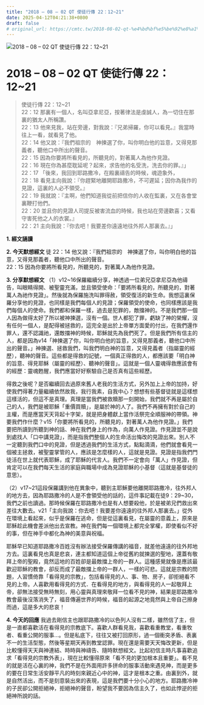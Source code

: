 ```yaml
---
title: "2018 – 08 – 02 QT 使徒行傳 22：12~21"
date: 2025-04-12T04:21:38+0800
draft: false
# original_url: https://cmtc.tw/2018-08-02-qt-%e4%bd%bf%e5%be%92%e8%a1%8c%e5%82%b3-22%ef%bc%9a1221
---
```


![2018 – 08 – 02 QT 使徒行傳 22：12\~21](/images/qt.jpg   "2018 – 08 – 02 QT 使徒行傳 22：12\~21")

# 2018 – 08 – 02 QT 使徒行傳 22：12\~21

> 使徒行傳 22：12\~21  
> 22：12 那裏有一個人，名叫亞拿尼亞，按著律法是虔誠人，為一切住在那裏的猶太人所稱讚。  
> 22：13 他來見我，站在旁邊，對我說：『兄弟掃羅，你可以看見。』我當時往上一看，就看見了他。  
> 22：14 他又說：『我們祖宗的　神揀選了你，叫你明白他的旨意，又得見那義者，聽他口中所出的聲音。  
> 22：15 因為你要將所看見的，所聽見的，對著萬人為他作見證。  
> 22：16 現在你為甚麼耽延呢？起來，求告他的名受洗，洗去你的罪。』」  
> 22：17 「後來，我回到耶路撒冷，在殿裏禱告的時候，魂遊象外，  
> 22：18 看見主向我說：『你趕緊地離開耶路撒冷，不可遲延；因你為我作的見證，這裏的人必不領受。』  
> 22：19 我就說：『主啊，他們知道我從前把信你的人收在監裏，又在各會堂裏鞭打他們。  
> 22：20 並且你的見證人司提反被害流血的時候，我也站在旁邊歡喜；又看守害死他之人的衣裳。』  
> 22：21 主向我說：『你去吧！我要差你遠遠地往外邦人那裏去。』」

**1. 經文誦讀**

**2.  今天默想經文**
徒 22：14 他又說：『我們祖宗的　神揀選了你，叫你明白他的旨意，又得見那義者，聽他口中所出的聲音。  
22：15 因為你要將所看見的，所聽見的，對著萬人為他作見證。

**3. 分享默想經文**
（1）v12\~16保羅繼續分享，神透過一位弟兄亞拿尼亞為他禱告，叫眼睛得開、被聖靈充滿，並且領受使命：「要將所看見的，所聽見的，對著萬人為祂作見證」。然後就為保羅施洗叫罪得赦，領受復活的新生命。我想這裏保羅分享他的見證，也同樣是我們每個人的見證；保羅領受的使命，也同樣應該是我們每個人的使命。我們都和保羅一樣，過去是犯罪的，敵擋神的。不是我們那一個人因為做得太好了所以被神揀選，沒有一個。世人都犯了罪，虧缺了神的榮耀，沒有任何一個人，是配得被拯救的，這完全是出於上帝單方面愛的付出，在我們還作罪人，還不認識祂，還敵擋神的時候，耶穌就先為我們死了。但是我們所有信主的人，都是因為v14「神揀選了你，叫你明白他的旨意，又得見那義者，聽他口中所出的聲音。」神揀選、拯救我們，叫我們明白神的旨意，又得見義者（指屬靈的經歷），聽神的聲音。這些都是得救的記號，一個真正得救的人，都應該要「明白神的旨意、得見耶穌（屬靈的經歷）、聽神的聲音」。這就是一個人靈魂得救應該會有的經歷：靈魂甦醒，我們應當好好察驗自己是否真有這些經歷。

得救之後呢？是否繼續回去過原來舊人老我的生活方式，另外加上上帝的加持，好使我們得著力量繼續依然故我，我行我素，自我中心？想想有些基督徒就是這樣想這樣活的，但這不是真理。真理是當我們被救贖那一刻開始，我們就不再是屬於自己的人，我們是被耶穌「重價買贖」，是屬於神的人了。我們不再擁有對於自己的主權，而是應當天天背起十字架，就是把身體獻上當作活祭完全順服神的帶領。神要我們作什麼？v15「你要將所看見的，所聽見的，對著萬人為他作見證。」我們要把所讀到所聽到神的話、神在我們身上的作為，向萬人作見證。作見證並不是說到處找人「口中講見證」，而是指我們整個人的生命活出悔改的見證出來。別人不一定聽到我們口中的見證，但是透過我們的生活方式，點點滴滴，他們就會看見一個被主拯救，被聖靈掌管的人，應該是怎麼樣的人，這就是見證。見證是指我們門徒活在世上就代表耶穌，成了耶穌的代言人。我們不一定會向「萬人」作見證，但肯定可以在我們每天生活的家庭與職場中成為見證耶穌的小基督（這就是基督徒的意思）。

（2）v17\~21這段保羅講到他在異象中，聽到主耶穌要他離開耶路撒冷，往外邦人的地方去，因為耶路撒冷的人是不會領受他的話的，這件事記載在徒9：29\~30，我們之前也讀過。那時候保羅在耶路撒冷也是有人想要殺他，於是被弟兄們救出來差往大數去。v21「主向我說：你去吧！我要差你遠遠的往外邦人那裏去。」從外在環境上看起來，似乎是保羅在逃命，但是從這裏看見，在屬靈的意義上，原來是耶穌趁此機會差派他出去宣教。神在我們每一個環境上都完全掌權，即使看似不好的事，但在神手中都化為神的美意與祝福。

耶穌早已知道耶路撒冷百姓沒有辦法接受保羅傳講的福音，就差他遠遠的往外邦地方去。這裏看見也真是悲哀，連主都知道這個上帝從舊約就揀選的聖地，還蓋有敬拜上帝的聖殿，竟然這地的百姓卻是最敵擋上帝的一群人。這種感覺就像是應該最歡迎耶穌的教會，卻反而成了最敵擋上帝的一群人，一樣的可悲。這就是宗教的問題，人習慣倚靠「看得見的宗教」，包括看得見的人、事、物、房子，卻拒絕看不見的上帝。人喜歡用看得見的方式．在看得見的地方，與看得見的人一起敬拜上帝，卻無法接受無時無刻，用心靈與真理來敬拜一位看不見的神，結果是耶路撒冷教會最後沒落消失了，福音傳遍世界的時候，福音的起源之地竟然與上帝自己擦身而過，這是多大的悲哀！

**4. 今天的回應**
我過去剛信主也跟耶路撒冷的以色列人沒有二樣，雖然信了主，但是一直都喜歡活在看得見的宗教底下。喜歡人群看見我，喜歡看重教堂，看重牧者、看重公開的服事…。但是私底下，往往又被打回原形，過一個衝突矛盾、表裏不一的生活型態，然後等星期天再到教堂認罪。現在還是需要天天悔改更新，但是比較懂得天天與神連結、時時與神禱告、隨時默想經文。比起初信主時凡事喜歡追求「看得見的宗教外表」，現在比較懂得原來「看不見的更加根本且重要」。看不見的就是活在心裏的神，我們不是在外面用許多拼命的服事活動來遇見神，而是更多的要在日常生活安靜平凡的時刻來親近心中的神，這才是根本之重。由裏到外，就是自然活出，而不是刻意裝出來的表現，這是我們要十分小心的地方。耶路撒冷神的子民卻公開拒絕神，拒絕神的聲音，盼望我不要因為信主久了，也如此悖逆的拒絕神所說的話。
